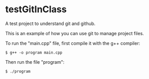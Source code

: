 # testGitInClass
A test project to understand git and github.

This is an example of how you can use git to manage project files.

To run the "main.cpp" file, first compile it with the g++ compiler:

	$ g++ -o program main.cpp

Then run the file "program":

	$ ./program


